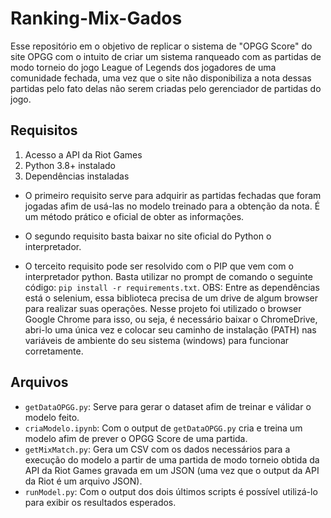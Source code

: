 # Ranking-Mix-Gados

Esse repositório em o objetivo de replicar o sistema de "OPGG Score" do site OPGG com o intuito de criar um sistema ranqueado com as partidas de modo torneio do jogo League of Legends dos jogadores de uma comunidade fechada, uma vez que o site não disponibiliza a nota dessas partidas pelo fato delas não serem criadas pelo gerenciador de partidas do jogo.

## Requisitos
1. Acesso a API da Riot Games
2. Python 3.8+ instalado
3. Dependências instaladas

* O primeiro requisito serve para adquirir as partidas fechadas que foram jogadas afim de usá-las no modelo treinado para a obtenção da nota. É um método prático e oficial de obter as informações.

* O segundo requisito basta baixar no site oficial do Python o interpretador.

* O terceito requisito pode ser resolvido com o PIP que vem com o interpretador python. Basta utilizar no prompt de comando o seguinte código: `pip install -r requirements.txt`. OBS: Entre as dependências está o selenium, essa biblioteca precisa de um drive de algum browser para realizar suas operações. Nesse projeto foi utilizado o browser Google Chrome para isso, ou seja, é necessário baixar o ChromeDrive, abri-lo uma única vez e colocar seu caminho de instalação (PATH) nas variáveis de ambiente do seu sistema (windows) para funcionar corretamente.

## Arquivos
* `getDataOPGG.py`: Serve para gerar o dataset afim de treinar e válidar o modelo feito.
* `criaModelo.ipynb`: Com o output de `getDataOPGG.py` cria e treina um modelo afim de prever o OPGG Score de uma partida.
* `getMixMatch.py`: Gera um CSV com os dados necessários para a execução do modelo a partir de uma partida de modo torneio obtida da API da Riot Games gravada em um JSON (uma vez que o output da API da Riot é um arquivo JSON).
* `runModel.py`: Com o output dos dois últimos scripts é possível utilizá-lo para exibir os resultados esperados.
